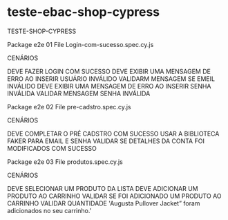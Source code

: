 # teste-ebac-shop-cypress
TESTE-SHOP-CYPRESS

Package e2e
01 File Login-com-sucesso.spec.cy.js

CENÁRIOS

DEVE FAZER LOGIN COM SUCESSO
DEVE EXIBIR UMA MENSAGEM DE ERRO AO INSERIR USUÁRIO INVÁLIDO
VALIDARM MENSAGEM SE EMEIL INVÁLIDO 
DEVE EXIBIR UMA MENSAGEM DE ERRO AO INSERIR SENHA INVÁLIDA 
VALIDAR MENSAGEM SENHA INVÁLIDA

Package e2e
02 File pre-cadstro.spec.cy.js

CENÁRIOS

DEVE COMPLETAR O PRÉ CADSTRO COM SUCESSO
USAR A BIBLIOTECA FAKER PARA EMAIL E SENHA
VALIDAR SE DETALHES DA CONTA FOI MODIFICADOS COM SUCESSO

Package e2e
03 File produtos.spec.cy.js

CENÁRIOS

DEVE SELECIONAR UM PRODUTO DA LISTA
DEVE ADICIONAR UM PRODUTO AO CARRINHO
VALIDAR SE FOI ADICIONADO UM PRODUTO AO CARRINHO
VALIDAR QUANTIDADE 'Augusta Pullover Jacket” foram adicionados no seu carrinho.'






